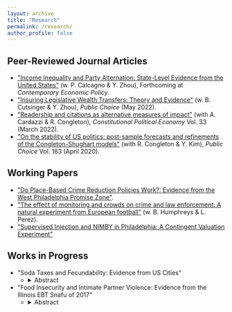 ```yaml
---
layout: archive
title: "Research"
permalink: /research/
author_profile: false
---
```


## Peer-Reviewed Journal Articles
- ["Income Inequality and Party Alternation: State-Level Evidence from the United States"](https://dx.doi.org/10.2139/ssrn.3870344) (w. P. Calcagno & Y. Zhou), Forthcoming at <i>Contemporary Economic Policy.</i>
- ["Insuring Legislative Wealth Transfers: Theory and Evidence"](https://link.springer.com/article/10.1007/s11127-022-00975-5) (w. B. Cutsinger & Y. Zhou),  <i>Public Choice</i> (May 2022).
- ["Readership and citations as alternative measures of impact"](https://link.springer.com/article/10.1007/s10602-021-09333-x) (with A. Cardazzi & R. Congleton),  <i>Constitutional Political Economy</i> Vol. 33 (March 2022).
- ["On the stability of US politics: post-sample forecasts and refinements of the Congleton-Shughart models"](https://link.springer.com/article/10.1007/s11127-019-00689-1) (with R. Congleton & Y. Kim), <i>Public Choice</i> Vol. 183 (April 2020).


## Working Papers
- ["Do Place-Based Crime Reduction Policies Work?: Evidence from the West Philadelphia Promise Zone"](https://dx.doi.org/10.2139/ssrn.3956747).
- ["The effect of monitoring and crowds on crime and law enforcement: A natural experiment from European football"](https://researchrepository.wvu.edu/econ_working-papers/67/) (w. B. Humphreys & L. Perez).
- ["Supervised Injection and NIMBY in Philadelphia: A Contingent Valuation Experiment"](https://papers.ssrn.com/sol3/papers.cfm?abstract_id=4445547)

## Works in Progress

- "Soda Taxes and Fecundability: Evidence from US Cities"
  - <details><summary>Abstract</summary> This paper provides the first causal analysis of whether Sugar-Sweetened Beverage (SSB) taxes inadvertently led to increased fecundability within the population. I perform a synthetic control analysis using county-level natality data. Preliminary results forthcoming.</details>
- "Food Insecurity and Intimate Partner Violence: Evidence from the Illinois EBT Snafu of 2017"
  - <details><summary>Abstract</summary> Intimate partner violence, colloquially referred to as ``domestic abuse'', affects millions of men, women, and children yearly in the United States. At the same time, millions of families in the United States face poverty and food insecurity, which are correlated with high rates of intimate partner violence. We exploit a random glitch in the Illinois EBT system that prevented Supplemental Nutrition Assistance Program (SNAP) benefits from being disbursed to 40,000 families in Illinois. We hypothesize that this will reduce intimate partner violence on days where benefits fail to renew, but increase it when benefits are restored in a large lump sum. We propose three different theoretical channels through which this may occur, based on previous literature. Preliminary results forthcoming.</details>  
